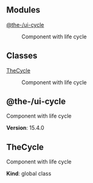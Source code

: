 <!--- Code generated by @the-/script-doc. DO NOT EDIT. -->

## Modules

<dl>
<dt><a href="#module_@the-/ui-cycle">@the-/ui-cycle</a></dt>
<dd><p>Component with life cycle</p>
</dd>
</dl>

## Classes

<dl>
<dt><a href="#TheCycle">TheCycle</a></dt>
<dd><p>Component with life cycle</p>
</dd>
</dl>

<a name="module_@the-/ui-cycle"></a>

## @the-/ui-cycle
Component with life cycle

**Version**: 15.4.0  
<a name="TheCycle"></a>

## TheCycle
Component with life cycle

**Kind**: global class  
